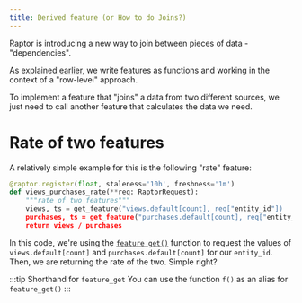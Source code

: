 ```yaml
---
title: Derived feature (or How to do Joins?)
---
```


Raptor is introducing a new way to join between pieces of data - "dependencies".

As explained [earlier](./1-basics.md), we write features as functions and working in the context of a "row-level"
approach.

To implement a feature that "joins" a data from two different sources, we just need to call another feature that
calculates the data we need.

# Rate of two features

A relatively simple example for this is the following "rate" feature:

```python showLineNumbers
@raptor.register(float, staleness='10h', freshness='1m')
def views_purchases_rate(**req: RaptorRequest):
    """rate of two features"""
    views, ts = get_feature("views.default[count], req["entity_id"])
    purchases, ts = get_feature("purchases.default[count], req["entity_id"])
    return views / purchases
```

In this code, we're using the [`feature_get()`](/reference/how-does-raptor-work/features/context#get-feature) function to request
the values of `views.default[count]` and `purchases.default[count]` for our `entity_id`. Then, we are returning the rate
of the two. Simple right?

:::tip Shorthand for `feature_get`
You can use the function `f()` as an alias for `feature_get()`
:::

